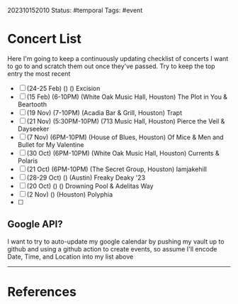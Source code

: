 202310152010
Status: #temporal 
Tags: #event 


# Concert List
Here I'm going to keep a continuously updating checklist of concerts I want to go to and scratch them out once they've passed.
Try to keep the top entry the most recent

- [ ] (24-25 Feb) () () Excision
- [ ] (15 Feb) (6-10PM) (White Oak Music Hall, Houston) The Plot in You & Beartooth
- [ ] (19 Nov) (7-10PM) (Acadia Bar & Grill, Houston) Trapt
- [ ] (21 Nov) (5:30PM-10PM) (713 Music Hall, Houston) Pierce the Veil & Dayseeker
- [ ] (7 Nov) (6PM-10PM) (House of Blues, Houston) Of Mice & Men and Bullet for My Valentine
- [ ] (30 Oct) (6PM-10PM) (White Oak Music Hall, Houston) Currents & Polaris
- [ ] (21 Oct) (6PM-10PM) (The Secret Group, Houston) Iamjakehill
- [ ] (28-29 Oct) () (Austin) Freaky Deaky '23 
- [ ] (20 Oct) () () Drowning Pool & Adelitas Way
- [ ] (2 Nov) () (Houston) Polyphia
- [ ] 

## Google API?
I want to try to auto-update my google calendar by pushing my vault up to github and using a github action to create events, so assume I'll encode Date, Time, and Location into my list above


---
# References